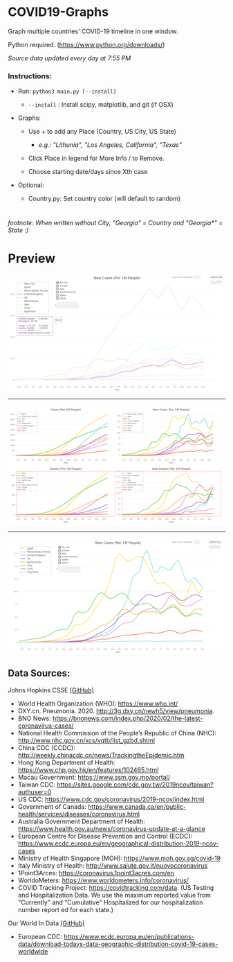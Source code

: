 # COVID19-Graphs
Graph multiple countries' COVID-19 timeline in one window. 

Python required. (https://www.python.org/downloads/)

*Source data updated every day at 7:55 PM*

### Instructions:

* Run: `python3 main.py [--install]`
  * `--install` : Install scipy, matplotlib, and git (if OSX)
 
* Graphs:
  * Use + to add any Place (Country, US City, US State)
  
    - *e.g.: "Lithunia", "Los Angeles, California", "Texas"*
  * Click Place in legend for More Info / to Remove.
  * Choose starting date/days since Xth case
 

* Optional:
  * Country.py: Set country color (will default to random)
 
#
*footnote: When written without City, "Georgia" = Country and "Georgia\*" = State :)*



# Preview

![Image of Selected](https://github.com/alainrochette/COVID19-Graphs/blob/master/Example%20Images/selected.png)
___
![Image of All](https://github.com/alainrochette/COVID19-Graphs/blob/master/Example%20Images/all.png)
___
![Image of New Cases](https://github.com/alainrochette/COVID19-Graphs/blob/master/Example%20Images/newCases.png)


## Data Sources:
Johns Hopkins CSSE [(GitHub)](https://github.com/CSSEGISandData/COVID-19.git)
- World Health Organization (WHO): https://www.who.int/ 
- DXY.cn. Pneumonia. 2020. http://3g.dxy.cn/newh5/view/pneumonia. 
- BNO News: https://bnonews.com/index.php/2020/02/the-latest-coronavirus-cases/ 
- National Health Commission of the People’s Republic of China (NHC): http://www.nhc.gov.cn/xcs/yqtb/list_gzbd.shtml 
- China CDC (CCDC): http://weekly.chinacdc.cn/news/TrackingtheEpidemic.htm 
- Hong Kong Department of Health: https://www.chp.gov.hk/en/features/102465.html 
- Macau Government: https://www.ssm.gov.mo/portal/ 
- Taiwan CDC: https://sites.google.com/cdc.gov.tw/2019ncov/taiwan?authuser=0 
- US CDC: https://www.cdc.gov/coronavirus/2019-ncov/index.html 
- Government of Canada: https://www.canada.ca/en/public-health/services/diseases/coronavirus.html 
- Australia Government Department of Health: https://www.health.gov.au/news/coronavirus-update-at-a-glance 
- European Centre for Disease Prevention and Control (ECDC): https://www.ecdc.europa.eu/en/geographical-distribution-2019-ncov-cases
- Ministry of Health Singapore (MOH): https://www.moh.gov.sg/covid-19
- Italy Ministry of Health: http://www.salute.gov.it/nuovocoronavirus
- 1Point3Arces: https://coronavirus.1point3acres.com/en
- WorldoMeters: https://www.worldometers.info/coronavirus/
- COVID Tracking Project: https://covidtracking.com/data. (US Testing and Hospitalization Data. We use the maximum reported value from "Currently" and "Cumulative" Hospitalized for our hospitalization number report ed for each state.)


Our World In Data [(GitHub)](https://github.com/owid/covid-19-data.git)
- European CDC: https://www.ecdc.europa.eu/en/publications-data/download-todays-data-geographic-distribution-covid-19-cases-worldwide


